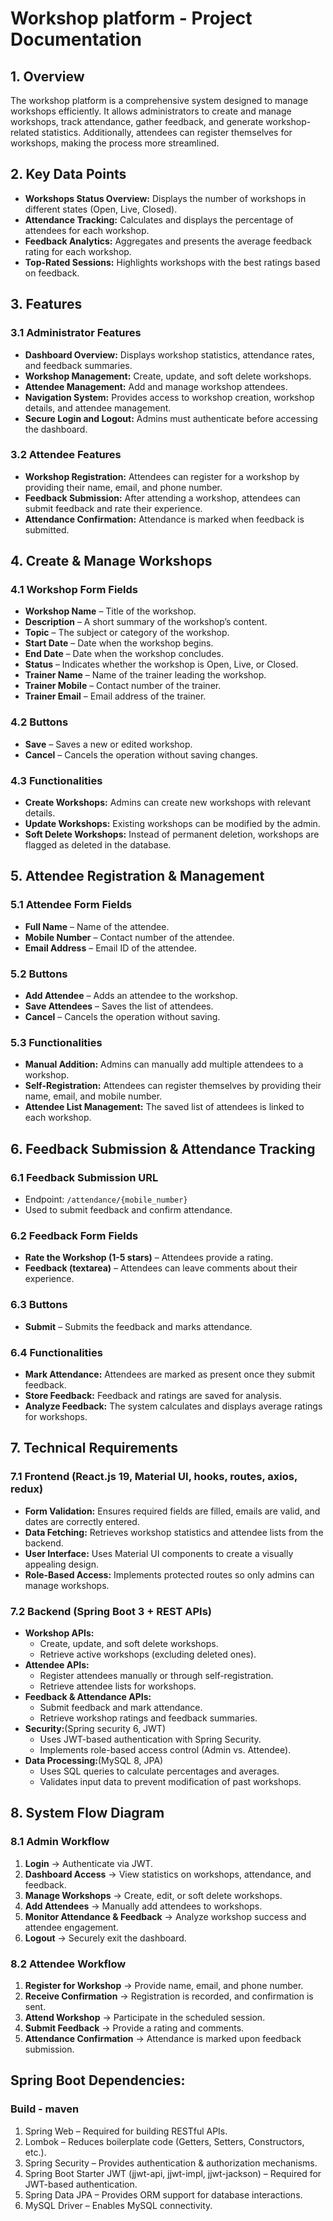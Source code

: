 # Workshop platform - Project Documentation

## 1. Overview
The workshop platform is a comprehensive system designed to manage workshops efficiently. It allows administrators to create and manage workshops, track attendance, gather feedback, and generate workshop-related statistics. Additionally, attendees can register themselves for workshops, making the process more streamlined.

## 2. Key Data Points
- **Workshops Status Overview:** Displays the number of workshops in different states (Open, Live, Closed).
- **Attendance Tracking:** Calculates and displays the percentage of attendees for each workshop.
- **Feedback Analytics:** Aggregates and presents the average feedback rating for each workshop.
- **Top-Rated Sessions:** Highlights workshops with the best ratings based on feedback.

## 3. Features
### 3.1 Administrator Features
- **Dashboard Overview:** Displays workshop statistics, attendance rates, and feedback summaries.
- **Workshop Management:** Create, update, and soft delete workshops.
- **Attendee Management:** Add and manage workshop attendees.
- **Navigation System:** Provides access to workshop creation, workshop details, and attendee management.
- **Secure Login and Logout:** Admins must authenticate before accessing the dashboard.

### 3.2 Attendee Features
- **Workshop Registration:** Attendees can register for a workshop by providing their name, email, and phone number.
- **Feedback Submission:** After attending a workshop, attendees can submit feedback and rate their experience.
- **Attendance Confirmation:** Attendance is marked when feedback is submitted.

## 4. Create & Manage Workshops
### 4.1 Workshop Form Fields
- **Workshop Name** – Title of the workshop.
- **Description** – A short summary of the workshop’s content.
- **Topic** – The subject or category of the workshop.
- **Start Date** – Date when the workshop begins.
- **End Date** – Date when the workshop concludes.
- **Status** – Indicates whether the workshop is Open, Live, or Closed.
- **Trainer Name** – Name of the trainer leading the workshop.
- **Trainer Mobile** – Contact number of the trainer.
- **Trainer Email** – Email address of the trainer.

### 4.2 Buttons
- **Save** – Saves a new or edited workshop.
- **Cancel** – Cancels the operation without saving changes.

### 4.3 Functionalities
- **Create Workshops:** Admins can create new workshops with relevant details.
- **Update Workshops:** Existing workshops can be modified by the admin.
- **Soft Delete Workshops:** Instead of permanent deletion, workshops are flagged as deleted in the database.

## 5. Attendee Registration & Management
### 5.1 Attendee Form Fields
- **Full Name** – Name of the attendee.
- **Mobile Number** – Contact number of the attendee.
- **Email Address** – Email ID of the attendee.

### 5.2 Buttons
- **Add Attendee** – Adds an attendee to the workshop.
- **Save Attendees** – Saves the list of attendees.
- **Cancel** – Cancels the operation without saving.

### 5.3 Functionalities
- **Manual Addition:** Admins can manually add multiple attendees to a workshop.
- **Self-Registration:** Attendees can register themselves by providing their name, email, and mobile number.
- **Attendee List Management:** The saved list of attendees is linked to each workshop.

## 6. Feedback Submission & Attendance Tracking
### 6.1 Feedback Submission URL
- Endpoint: `/attendance/{mobile_number}`
- Used to submit feedback and confirm attendance.

### 6.2 Feedback Form Fields
- **Rate the Workshop (1-5 stars)** – Attendees provide a rating.
- **Feedback (textarea)** – Attendees can leave comments about their experience.

### 6.3 Buttons
- **Submit** – Submits the feedback and marks attendance.

### 6.4 Functionalities
- **Mark Attendance:** Attendees are marked as present once they submit feedback.
- **Store Feedback:** Feedback and ratings are saved for analysis.
- **Analyze Feedback:** The system calculates and displays average ratings for workshops.

## 7. Technical Requirements
### 7.1 Frontend (React.js 19, Material UI, hooks, routes, axios, redux)
- **Form Validation:** Ensures required fields are filled, emails are valid, and dates are correctly entered.
- **Data Fetching:** Retrieves workshop statistics and attendee lists from the backend.
- **User Interface:** Uses Material UI components to create a visually appealing design.
- **Role-Based Access:** Implements protected routes so only admins can manage workshops.

### 7.2 Backend (Spring Boot 3 + REST APIs)
- **Workshop APIs:**
    - Create, update, and soft delete workshops.
    - Retrieve active workshops (excluding deleted ones).
- **Attendee APIs:**
    - Register attendees manually or through self-registration.
    - Retrieve attendee lists for workshops.
- **Feedback & Attendance APIs:**
    - Submit feedback and mark attendance.
    - Retrieve workshop ratings and feedback summaries.
- **Security:**(Spring security 6, JWT)
    - Uses JWT-based authentication with Spring Security.
    - Implements role-based access control (Admin vs. Attendee).
- **Data Processing:**(MySQL 8, JPA)
    - Uses SQL queries to calculate percentages and averages.
    - Validates input data to prevent modification of past workshops.

## 8. System Flow Diagram
### 8.1 Admin Workflow
1. **Login** → Authenticate via JWT.
2. **Dashboard Access** → View statistics on workshops, attendance, and feedback.
3. **Manage Workshops** → Create, edit, or soft delete workshops.
4. **Add Attendees** → Manually add attendees to workshops.
5. **Monitor Attendance & Feedback** → Analyze workshop success and attendee engagement.
6. **Logout** → Securely exit the dashboard.

### 8.2 Attendee Workflow
1. **Register for Workshop** → Provide name, email, and phone number.
2. **Receive Confirmation** → Registration is recorded, and confirmation is sent.
3. **Attend Workshop** → Participate in the scheduled session.
4. **Submit Feedback** → Provide a rating and comments.
5. **Attendance Confirmation** → Attendance is marked upon feedback submission.


## Spring Boot Dependencies:
### Build - maven
1. Spring Web – Required for building RESTful APIs.
2. Lombok – Reduces boilerplate code (Getters, Setters, Constructors, etc.).
3. Spring Security – Provides authentication & authorization mechanisms.
4. Spring Boot Starter JWT (jjwt-api, jjwt-impl, jjwt-jackson) – Required for JWT-based authentication.
5. Spring Data JPA – Provides ORM support for database interactions.
6. MySQL Driver – Enables MySQL connectivity.

